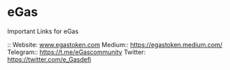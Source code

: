 # eGas
Important Links for eGas

::
Website: www.egastoken.com
Medium:: https://egastoken.medium.com/
Telegram:: https://t.me/eGascommunity
Twitter: https://twitter.com/e_Gasdefi
